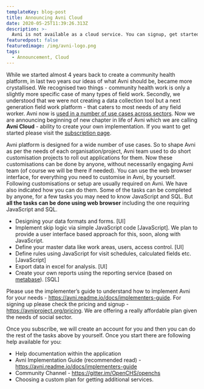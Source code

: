 ```yaml
---
templateKey: blog-post
title: Announcing Avni Cloud
date: 2020-05-25T11:39:26.313Z
description: >-
  Avni is not available as a cloud service. You can signup, get started and implement your own field applications.
featuredpost: false
featuredimage: /img/avni-logo.png
tags:
  - Announcement, Cloud
---
```

While we started almost 4 years back to create a community health platform, in last two years our ideas of what Avni should be, became more crystallised. We recognised two things - community health work is only a slightly more specific case of many types of field work. Secondly, we understood that we were not creating a data collection tool but a next generation field work platform - that caters to most needs of any field worker. Avni now is <a href="https://reporting.avniproject.org/public/dashboard/3b77176c-b304-4e1e-a07c-936080c0e325" target="_blank">used in a number of use cases across sectors</a>. Now we are announcing beginning of new chapter in life of Avni which we are calling **Avni Cloud** - ability to create your own implementation. If you want to get started please visit the <a href="/pricing" target="_blank">subscription page</a>.


Avni platform is designed for a wide number of use cases. So to shape Avni as per the needs of each organisation/project, Avni team used to do short customisation projects to roll out applications for them. Now these customisations can be done by anyone, without necessarily engaging Avni team (of course we will be there if needed). You can use the web browser interface, for everything you need to customise in Avni, by yourself.
Following customisations or setup are usually required on Avni. We have also indicated how you can do them. Some of the tasks can be completed by anyone, for a few tasks you may need to know JavaScript and SQL. But **all the tasks can be done using web browser** including the one requiring JavaScript and SQL.
* Designing your data formats and forms. [UI]
* Implement skip logic via simple JavaScript code [JavaScript]. We plan to provide a user interface based approach for this, soon, along with JavaScript.
* Define your master data like work areas, users, access control. [UI]
* Define rules using JavaScript for visit schedules, calculated fields etc. [JavaScript]
* Export data in excel for analysis. [UI]
* Create your own reports using the reporting service (based on <a href="https://metabase.org" target="_blank">metabase</a>). [SQL]

Please use the implementer’s guide to understand how to implement Avni for your needs - https://avni.readme.io/docs/implementers-guide. For signing up please check the pricing and signup - https://avniproject.org/pricing. We are offering a really affordable plan given the needs of social sector.

Once you subscribe, we will create an account for you and then you can do the rest of the tasks above by yourself. Once you start there are following help available for you:
* Help documentation within the application
* Avni Implementation Guide (recommended read) - https://avni.readme.io/docs/implementers-guide
* Community Channel - https://gitter.im/OpenCHS/openchs
* Choosing a custom plan for getting additional services.
